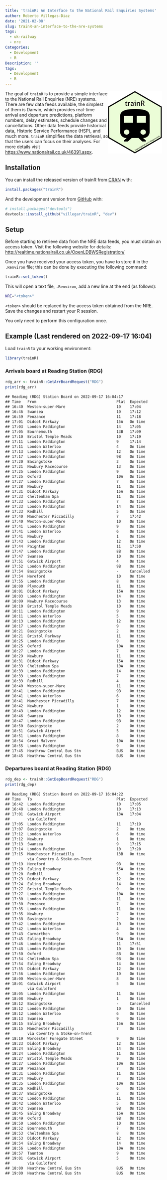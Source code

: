 ```yaml
---
title: 'trainR: An Interface to the National Rail Enquiries Systems'
author: Roberto Villegas-Diaz
date: '2021-02-08'
slug: trainR-an-interface-to-the-nre-systems
tags:
  - uk-railway
  - nre
Categories:
  - Development
  - R
Description: ''
Tags:
  - Development
  - R
---
```


<img src="https://raw.githubusercontent.com/villegar/trainR/main/inst/images/logo.png" alt="logo" align="right" height=200px/>

The goal of `trainR` is to provide a simple interface to the 
National Rail Enquiries (NRE) systems. There are few data feeds 
available, the simplest of them is Darwin, which provides real-time 
arrival and departure predictions, platform numbers, delay estimates, 
schedule changes and cancellations. Other data feeds provide historical 
data, Historic Service Performance (HSP), and much more. `trainR` 
simplifies the data retrieval, so that the users can focus on their 
analyses. For more details visit 
https://www.nationalrail.co.uk/46391.aspx.

## Installation

You can install the released version of trainR from [CRAN](https://CRAN.R-project.org) with:

``` r
install.packages("trainR")
```

And the development version from [GitHub](https://github.com/) with:

``` r
# install.packages("devtools")
devtools::install_github("villegar/trainR", "dev")
```

## Setup
Before starting to retrieve data from the NRE data feeds, you must obtain an access token. 
Visit the following website for details: http://realtime.nationalrail.co.uk/OpenLDBWSRegistration/

Once you have received your access token, you have to store it in the `.Renviron` file; this can be 
done by executing the following command:


```r
trainR::set_token()
```

This will open a text file, `.Renviron`, add a new line at the end (as follows):

```bash
NRE="<token>"
```

`<token>` should be replaced by the access token obtained from the NRE. Save the changes and restart 
your R session.

You only need to perform this configuration once.

## Example (Last rendered on 2022-09-17 16:04)

Load `trainR` to your working environment:

```r
library(trainR)
```

### Arrivals board at Reading Station (RDG)


```r
rdg_arr <- trainR::GetArrBoardRequest("RDG")
print(rdg_arr)
```

```
## Reading (RDG) Station Board on 2022-09-17 16:04:17
## Time   From                                    Plat  Expected
## 16:40  Weston-super-Mare                       10    17:04
## 16:46  Swansea                                 10    17:12
## 16:59  Penzance                                11    17:18
## 17:01  Didcot Parkway                          15A   On time
## 17:03  London Paddington                       14    17:05
## 17:05  Bournemouth                             13B   17:09
## 17:10  Bristol Temple Meads                    10    17:19
## 17:11  London Paddington                       9     17:14
## 17:11  London Waterloo                         4     On time
## 17:13  London Paddington                       12    On time
## 17:17  London Paddington                       9B    On time
## 17:20  Basingstoke                             2     On time
## 17:21  Newbury Racecourse                      13    On time
## 17:25  London Paddington                       9     On time
## 17:25  Oxford                                  10A   On time
## 17:27  London Paddington                       7     On time
## 17:28  Newbury                                 11    On time
## 17:31  Didcot Parkway                          15A   On time
## 17:33  Cheltenham Spa                          11    On time
## 17:33  London Paddington                       7     On time
## 17:33  London Paddington                       14    On time
## 17:33  Redhill                                 5     On time
## 17:40  Manchester Piccadilly                   7     17:42
## 17:40  Weston-super-Mare                       10    On time
## 17:41  London Paddington                       9     On time
## 17:41  London Waterloo                         6     On time
## 17:41  Newbury                                 1     On time
## 17:43  London Paddington                       12    On time
## 17:44  Paignton                                11    17:50
## 17:47  London Paddington                       8B    On time
## 17:47  Swansea                                 10    On time
## 17:51  Gatwick Airport                         4     On time
## 17:52  London Paddington                       9B    On time
## 17:54  Basingstoke                             -     Cancelled
## 17:54  Hereford                                10    On time
## 17:55  London Paddington                       8     On time
## 18:00  Plymouth                                11    On time
## 18:01  Didcot Parkway                          15A   On time
## 18:03  London Paddington                       14    On time
## 18:09  Newbury Racecourse                      13    On time
## 18:10  Bristol Temple Meads                    10    On time
## 18:11  London Paddington                       9     On time
## 18:11  London Waterloo                         5     On time
## 18:13  London Paddington                       12    On time
## 18:17  London Paddington                       9     On time
## 18:21  Basingstoke                             2     On time
## 18:21  Bristol Parkway                         11    On time
## 18:25  London Paddington                       9     On time
## 18:25  Oxford                                  10A   On time
## 18:27  London Paddington                       7     On time
## 18:29  Newbury                                 11    On time
## 18:31  Didcot Parkway                          15A   On time
## 18:33  Cheltenham Spa                          10A   On time
## 18:33  London Paddington                       14    On time
## 18:33  London Paddington                       7     On time
## 18:33  Redhill                                 4     On time
## 18:40  Weston-super-Mare                       11    On time
## 18:41  London Paddington                       9B    On time
## 18:41  London Waterloo                         6     On time
## 18:41  Manchester Piccadilly                   7     On time
## 18:42  Newbury                                 1     On time
## 18:43  London Paddington                       12    On time
## 18:46  Swansea                                 10    On time
## 18:47  London Paddington                       9B    On time
## 18:50  Basingstoke                             2     On time
## 18:51  Gatwick Airport                         5     On time
## 18:51  London Paddington                       8     On time
## 18:54  Great Malvern                           10A   On time
## 18:55  London Paddington                       9     On time
## 17:45  Heathrow Central Bus Stn                BUS   On time
## 18:45  Heathrow Central Bus Stn                BUS   On time
```

### Departures board at Reading Station (RDG)


```r
rdg_dep <- trainR::GetDepBoardRequest("RDG")
print(rdg_dep)
```

```
## Reading (RDG) Station Board on 2022-09-17 16:04:22
## Time   To                                      Plat  Expected
## 16:42  London Paddington                       10    17:05
## 16:48  London Paddington                       10    17:13
## 17:01  Gatwick Airport                         13A   17:04
##        via Guildford                           
## 17:05  London Paddington                       11    17:19
## 17:07  Basingstoke                             2     On time
## 17:12  London Waterloo                         6     On time
## 17:12  Newbury                                 1     On time
## 17:13  Swansea                                 9     17:15
## 17:14  London Paddington                       10    17:20
## 17:15  Manchester Piccadilly                   13B   On time
##        via Coventry & Stoke-on-Trent           
## 17:19  Hereford                                9B    On time
## 17:20  Ealing Broadway                         15A   On time
## 17:20  Redhill                                 5     On time
## 17:23  Didcot Parkway                          12    On time
## 17:24  Ealing Broadway                         14    On time
## 17:27  Bristol Temple Meads                    9     On time
## 17:27  London Paddington                       10A   On time
## 17:30  London Paddington                       11    On time
## 17:30  Penzance                                7     On time
## 17:35  London Paddington                       11    On time
## 17:35  Newbury                                 7     On time
## 17:38  Basingstoke                             2     On time
## 17:42  London Paddington                       10    On time
## 17:42  London Waterloo                         4     On time
## 17:43  Carmarthen                              9     On time
## 17:45  Ealing Broadway                         15A   On time
## 17:46  London Paddington                       11    17:51
## 17:48  London Paddington                       10    On time
## 17:50  Oxford                                  8B    On time
## 17:54  Cheltenham Spa                          9B    On time
## 17:54  Ealing Broadway                         14    On time
## 17:55  Didcot Parkway                          12    On time
## 17:56  London Paddington                       10    On time
## 18:00  Weston-super-Mare                       8     On time
## 18:01  Gatwick Airport                         5     On time
##        via Guildford                           
## 18:05  London Paddington                       11    On time
## 18:08  Newbury                                 1     On time
## 18:12  Basingstoke                             -     Cancelled
## 18:12  London Paddington                       10    On time
## 18:12  London Waterloo                         6     On time
## 18:13  Swansea                                 9     On time
## 18:15  Ealing Broadway                         15A   On time
## 18:15  Manchester Piccadilly                   7     On time
##        via Coventry & Stoke-on-Trent           
## 18:19  Worcester Foregate Street               9     On time
## 18:23  Didcot Parkway                          12    On time
## 18:24  Ealing Broadway                         14    On time
## 18:24  London Paddington                       11    On time
## 18:27  Bristol Temple Meads                    9     On time
## 18:27  London Paddington                       10A   On time
## 18:29  Penzance                                7     On time
## 18:31  London Paddington                       11    On time
## 18:34  Newbury                                 7     On time
## 18:35  London Paddington                       10A   On time
## 18:36  Redhill                                 6     On time
## 18:37  Basingstoke                             2     On time
## 18:42  London Paddington                       11    On time
## 18:42  London Waterloo                         5     On time
## 18:43  Swansea                                 9B    On time
## 18:45  Ealing Broadway                         15A   On time
## 18:49  Oxford                                  9B    On time
## 18:50  London Paddington                       10    On time
## 18:52  Bournemouth                             7     On time
## 18:53  Cheltenham Spa                          8     On time
## 18:53  Didcot Parkway                          12    On time
## 18:54  Ealing Broadway                         14    On time
## 18:56  London Paddington                       10A   On time
## 18:57  Taunton                                 9     On time
## 19:01  Gatwick Airport                         5     On time
##        via Guildford                           
## 18:00  Heathrow Central Bus Stn                BUS   On time
## 19:00  Heathrow Central Bus Stn                BUS   On time
```

